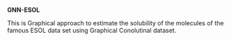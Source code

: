 **GNN-ESOL**

This is Graphical approach to estimate the solubility of the molecules of the famous ESOL data set using Graphical Conolutinal dataset.

